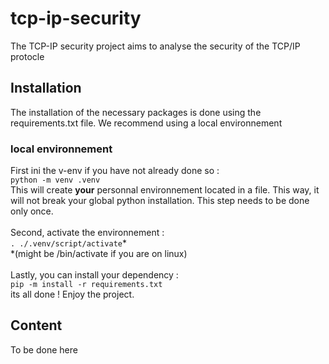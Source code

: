 # tcp-ip-security
The TCP-IP security project aims to analyse the security of the TCP/IP protocle
## Installation
The installation of the necessary packages is done using the requirements.txt file. We recommend using a local environnement

### local environnement
First ini the v-env if you have not already done so :\
```python -m venv .venv```\
This will create **your** personnal environnement located in a file. This way, it will not break your global python installation. This step needs to be done only once.\
\
Second, activate the environnement : \
```. ./.venv/script/activate```*\
*(might be /bin/activate if you are on linux)\
\
Lastly, you can install your dependency :\
```pip -m install -r requirements.txt```\
its all done ! Enjoy the project.

## Content
To be done here